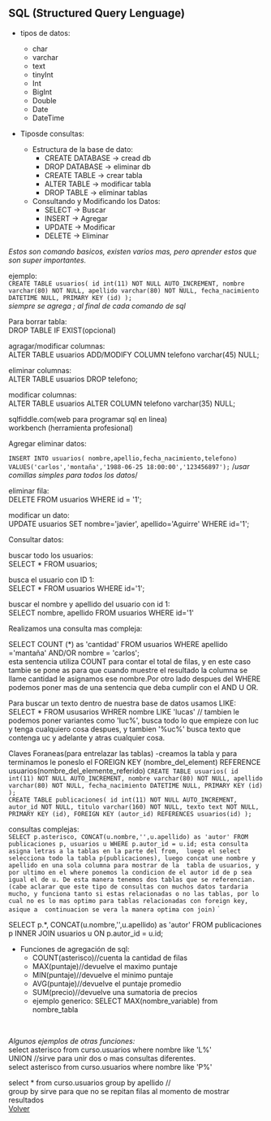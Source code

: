 ## SQL (Structured Query Lenguage)

- tipos de datos:
	- char
	- varchar
	- text
	- tinyInt
	- Int
	- BigInt
	- Double
	- Date
	- DateTime

- Tiposde consultas:
	- Estructura de la base de dato:
	  - CREATE DATABASE -> cread db
	  - DROP DATABASE -> eliminar db
	  - CREATE TABLE -> crear tabla
	  - ALTER TABLE -> modificar tabla
	  - DROP TABLE -> eliminar tablas
	- Consultando y Modificando los Datos:
	  - SELECT -> Buscar
	  - INSERT -> Agregar
	  - UPDATE -> Modificar
	  - DELETE -> Eliminar

*Estos son comando basicos, existen varios mas, pero aprender estos que son super importantes.*<br>

ejemplo:<br>
`CREATE TABLE usuarios(
id int(11) NOT NULL AUTO_INCREMENT,
nombre varchar(80) NOT NULL,
apellido varchar(80) NOT NULL,
fecha_nacimiento DATETIME NULL,
PRIMARY KEY (id)
);`<br>
*siempre se agrega ; al final de cada comando de sql*

Para borrar tabla:<br>
DROP TABLE IF EXIST(opcional)<br>

agragar/modificar columnas:<br>
ALTER TABLE usuarios ADD/MODIFY COLUMN telefono varchar(45) NULL;<br>

eliminar columnas:<br>
ALTER TABLE usuarios DROP telefono;<br>

modificar columnas:<br>
ALTER TABLE usuarios ALTER COLUMN telefono varchar(35) NULL;<br>

sqlfiddle.com(web para programar sql en linea)<br>
workbench (herramienta profesional)<br>

Agregar eliminar datos:<br>

`INSERT INTO usuarios(
nombre,apellio,fecha_nacimiento,telefono)
VALUES('carlos','montaña','1988-06-25 18:00:00','123456897');` /*usar comillas simples para todos los datos*/<br>

eliminar fila:<br>
DELETE FROM usuarios WHERE id = '1';<br>

modificar un dato:<br>
UPDATE usuarios
SET nombre='javier',
apellido='Aguirre'
WHERE id='1';

Consultar datos:<br>

buscar todo los usuarios:<br>
SELECT * FROM usuarios;<br>

busca el usuario con ID 1:<br>
SELECT * FROM usuarios WHERE id='1';<br>

buscar el nombre y apellido del usuario con id 1:<br>
SELECT nombre, apellido FROM usuarios WHERE id='1'<br>

Realizamos una consulta mas compleja:<br>

SELECT COUNT (*) as 'cantidad' FROM usuarios WHERE apellido ='mantaña' AND/OR nombre = 'carlos'; <br>
esta sentencia utiliza COUNT para contar el total de filas, y en este caso tambie se pone as para que cuando muestre el resultado la columna se llame cantidad le asignamos ese nombre.Por otro lado despues del WHERE podemos poner mas de una sentencia que deba cumplir con el AND U OR.<br>

Para buscar un texto dentro de nuestra base de datos usamos LIKE:<br>
SELECT * FROM ususarios WHRER nombre LIKE 'lucas' // tambien le podemos poner variantes como 'luc%', busca todo lo que empieze con luc y tenga cualquiero cosa despues, y tambien '%uc%' busca texto que contenga uc y adelante y atras cualquier cosa.<br>

Claves Foraneas(para entrelazar las tablas)
 -creamos la tabla y para terminamos le poneslo el FOREIGN KEY (nombre_del_element) REFERENCE usuarios(nombre_del_elemente_referido)
  `CREATE TABLE usuarios(
id int(11) NOT NULL AUTO_INCREMENT,
nombre varchar(80) NOT NULL,
apellido varchar(80) NOT NULL,
fecha_nacimiento DATETIME NULL,
PRIMARY KEY (id)
);`<br>
`CREATE TABLE publicaciones(
id int(11) NOT NULL AUTO_INCREMENT,
autor_id NOT NULL,
titulo varchar(160) NOT NULL,
texto text NOT NULL,
PRIMARY KEY (id),
FOREIGN KEY (autor_id) REFERENCES usuarios(id)
);`<br>

consultas complejas:<br>
`SELECT p.asterisco,
CONCAT(u.nombre,'',u.apellido) as 'autor'
FROM publicaciones p, usuarios u
WHERE p.autor_id = u.id;
	esta consulta asigna letras a la tablas en la parte del from, 
	luego el select selecciona todo la tabla p(publicaciones), luego
	concat une nombre y apellido en una sola columna para mostrar de la 
	tabla de usuarios, y por ultimo en el where ponemos la condicion
	de el autor id de p sea igual el de u. De esta manera tenemos dos
	tablas que se referencian.(cabe aclarar que este tipo de consultas con muchos
	datos tardaria mucho, y funciona tanto si estas relacionadas o no las tablas, por
	lo cual no es lo mas optimo para tablas relacionadas con foreign key, asique a 
	continuacion se vera la manera optima con join)`
	`
<br>

SELECT p.*,
CONCAT(u.nombre,'',u.apellido) as 'autor'
FROM publicaciones p INNER JOIN usuarios u
ON p.autor_id = u.id; <br>

- Funciones de agregación de sql:
	- COUNT(asterisco)//cuenta la cantidad de filas
	- MAX(puntaje)//devuelve el maximo puntaje
	- MIN(puntaje)//devuelve el minimo puntaje
	- AVG(puntaje)//devuelve el puntaje promedio
	- SUM(precio)//devuelve una sumatoria de precios<br>
	- ejemplo generico:
		SELECT MAX(nombre_variable) from nombre_tabla
<br>

*Algunos ejemplos de otras funciones:*<br>
select asterisco from curso.usuarios where nombre like 'L%'<br>
UNION //sirve para unir dos o mas consultas diferentes.<br>
select asterisco from curso.usuarios where nombre like 'P%'<br>

select * from curso.usuarios group by apellido // <br>group by sirve para que no se repitan filas al momento de mostrar resultados<br>
[Volver](README.md)
